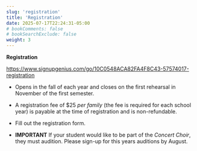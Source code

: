 ```yaml
---
slug: 'registration'
title: 'Registration'
date: 2025-07-17T22:24:31-05:00
# bookComments: false
# bookSearchExclude: false
weight: 3
---
```

**Registration**

https://www.signupgenius.com/go/10C0548ACA82FA4F8C43-57574017-registration

* Opens in the fall of each year and closes on the first rehearsal in November of the first semester.

* A registration fee of $25 *per family* (the fee is required for each school year) is payable at the time of registration and is non-refundable.

* Fill out the registration form.

* **IMPORTANT** If your student would like to be part of the *Concert Choir*, they must audition. Please sign-up for this years auditions by August.
